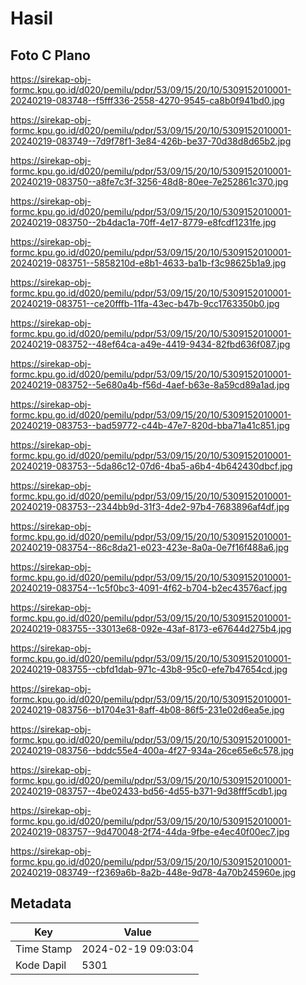 # Hasil

## Foto C Plano

https://sirekap-obj-formc.kpu.go.id/d020/pemilu/pdpr/53/09/15/20/10/5309152010001-20240219-083748--f5fff336-2558-4270-9545-ca8b0f941bd0.jpg

https://sirekap-obj-formc.kpu.go.id/d020/pemilu/pdpr/53/09/15/20/10/5309152010001-20240219-083749--7d9f78f1-3e84-426b-be37-70d38d8d65b2.jpg

https://sirekap-obj-formc.kpu.go.id/d020/pemilu/pdpr/53/09/15/20/10/5309152010001-20240219-083750--a8fe7c3f-3256-48d8-80ee-7e252861c370.jpg

https://sirekap-obj-formc.kpu.go.id/d020/pemilu/pdpr/53/09/15/20/10/5309152010001-20240219-083750--2b4dac1a-70ff-4e17-8779-e8fcdf1231fe.jpg

https://sirekap-obj-formc.kpu.go.id/d020/pemilu/pdpr/53/09/15/20/10/5309152010001-20240219-083751--5858210d-e8b1-4633-ba1b-f3c98625b1a9.jpg

https://sirekap-obj-formc.kpu.go.id/d020/pemilu/pdpr/53/09/15/20/10/5309152010001-20240219-083751--ce20fffb-11fa-43ec-b47b-9cc1763350b0.jpg

https://sirekap-obj-formc.kpu.go.id/d020/pemilu/pdpr/53/09/15/20/10/5309152010001-20240219-083752--48ef64ca-a49e-4419-9434-82fbd636f087.jpg

https://sirekap-obj-formc.kpu.go.id/d020/pemilu/pdpr/53/09/15/20/10/5309152010001-20240219-083752--5e680a4b-f56d-4aef-b63e-8a59cd89a1ad.jpg

https://sirekap-obj-formc.kpu.go.id/d020/pemilu/pdpr/53/09/15/20/10/5309152010001-20240219-083753--bad59772-c44b-47e7-820d-bba71a41c851.jpg

https://sirekap-obj-formc.kpu.go.id/d020/pemilu/pdpr/53/09/15/20/10/5309152010001-20240219-083753--5da86c12-07d6-4ba5-a6b4-4b642430dbcf.jpg

https://sirekap-obj-formc.kpu.go.id/d020/pemilu/pdpr/53/09/15/20/10/5309152010001-20240219-083753--2344bb9d-31f3-4de2-97b4-7683896af4df.jpg

https://sirekap-obj-formc.kpu.go.id/d020/pemilu/pdpr/53/09/15/20/10/5309152010001-20240219-083754--86c8da21-e023-423e-8a0a-0e7f16f488a6.jpg

https://sirekap-obj-formc.kpu.go.id/d020/pemilu/pdpr/53/09/15/20/10/5309152010001-20240219-083754--1c5f0bc3-4091-4f62-b704-b2ec43576acf.jpg

https://sirekap-obj-formc.kpu.go.id/d020/pemilu/pdpr/53/09/15/20/10/5309152010001-20240219-083755--33013e68-092e-43af-8173-e67644d275b4.jpg

https://sirekap-obj-formc.kpu.go.id/d020/pemilu/pdpr/53/09/15/20/10/5309152010001-20240219-083755--cbfd1dab-971c-43b8-95c0-efe7b47654cd.jpg

https://sirekap-obj-formc.kpu.go.id/d020/pemilu/pdpr/53/09/15/20/10/5309152010001-20240219-083756--b1704e31-8aff-4b08-86f5-231e02d6ea5e.jpg

https://sirekap-obj-formc.kpu.go.id/d020/pemilu/pdpr/53/09/15/20/10/5309152010001-20240219-083756--bddc55e4-400a-4f27-934a-26ce65e6c578.jpg

https://sirekap-obj-formc.kpu.go.id/d020/pemilu/pdpr/53/09/15/20/10/5309152010001-20240219-083757--4be02433-bd56-4d55-b371-9d38fff5cdb1.jpg

https://sirekap-obj-formc.kpu.go.id/d020/pemilu/pdpr/53/09/15/20/10/5309152010001-20240219-083757--9d470048-2f74-44da-9fbe-e4ec40f00ec7.jpg

https://sirekap-obj-formc.kpu.go.id/d020/pemilu/pdpr/53/09/15/20/10/5309152010001-20240219-083749--f2369a6b-8a2b-448e-9d78-4a70b245960e.jpg


## Metadata

| Key        | Value               |
| ---------- | ------------------- |
| Time Stamp | 2024-02-19 09:03:04 |
| Kode Dapil | 5301                |



